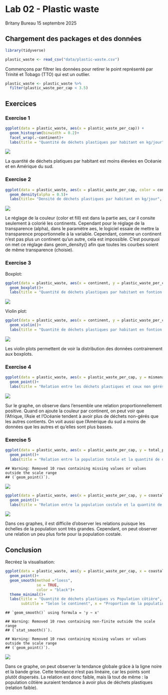 Lab 02 - Plastic waste
================
Britany Bureau
15 septembre 2025

## Chargement des packages et des données

``` r
library(tidyverse) 
```

``` r
plastic_waste <- read_csv("data/plastic-waste.csv")
```

Commençons par filtrer les données pour retirer le point représenté par
Trinité et Tobago (TTO) qui est un outlier.

``` r
plastic_waste <- plastic_waste %>%
  filter(plastic_waste_per_cap < 3.5)
```

## Exercices

### Exercise 1

``` r
ggplot(data = plastic_waste, aes(x = plastic_waste_per_cap)) +
  geom_histogram(binwidth = 0.2)+
  facet_wrap(.~continent)+
  labs(title = "Quantité de déchets plastiques par habitant en kg/jour", subtitle = "Selon le continent", x = "Quantité de déchets plastiques par habitant en kg/jour", y = "Nombre")
```

![](lab-02_files/figure-gfm/plastic-waste-continent-1.png)<!-- -->

La quantité de déchets platiques par habitant est moins élevées en
Océanie et en Amérique du sud.

### Exercise 2

``` r
ggplot(data = plastic_waste, aes(x = plastic_waste_per_cap, color = continent, fill = continent)) +
  geom_density(alpha = 0.5)+
  labs(title= "Densité de déchets plastiques par habitant en kg/jour", subtitle = "Selon le continent", x = "Quantité de déchets plastiques par habitant en kg/jour", y = "Densité", color = "Continent", fill = "Continent")
```

![](lab-02_files/figure-gfm/plastic-waste-density-1.png)<!-- -->

Le réglage de la couleur (color et fill) est dans la partie aes, car il
consite seulement à colorié les continents. Cependant pour le réglage de
la transparence (alpha), dans le paramètre aes, le logiciel essaie de
mettre la transparence proportionnelle à la variable. Cependant, comme
un continent n’est pas plus un continent qu’un autre, cela est
impossible. C’est pourquoi on met ce réglage dans geom_density() afin
que toutes les courbes soient de même transparence (choisie).

### Exercise 3

Boxplot:

``` r
ggplot(data = plastic_waste, aes(x = continent, y = plastic_waste_per_cap))+
  geom_boxplot()+
  labs(title = "Quantité de déchets plastiques par habitant en fontion du continent", x = "Continent", y = "Quantité de déchets plastiques par habitant en kg/jour" )
```

![](lab-02_files/figure-gfm/plastic-waste-boxplot-1.png)<!-- -->

Violin plot:

``` r
ggplot(data = plastic_waste, aes(x = continent, y = plastic_waste_per_cap))+
  geom_violin()+
  labs(title = "Quantité de déchets plastiques par habitant en fontion du continent", x = "Continent", y = "Quantité de déchets plastiques par habitant en kg/jour" )
```

![](lab-02_files/figure-gfm/plastic-waste-violin-1.png)<!-- -->

Les violin plots permettent de voir la distribution des données
contrairement aux boxplots.

### Exercise 4

``` r
ggplot(data = plastic_waste, aes(x = plastic_waste_per_cap, y = mismanaged_plastic_waste_per_cap, color = continent)) +
  geom_point()+
  labs(title = "Relation entre les déchets plastiques et ceux non gérés ", subtitle = "Selon le continent", x = "Quantité de déchets plastiques par habitant en kg/jour ", y = "Quantité de déchets plastiques non gérés", color = "Continent")
```

![](lab-02_files/figure-gfm/plastic-waste-mismanaged-1.png)<!-- -->

Sur le graphe, on observe dans l’ensemble une relation
proportionnellement positive. Quand on ajoute la couleur par continent,
on peut voir que l’Afrique, l’Asie et l’Océanie tendent à avoir plus de
déchets non-gérés que les autres contients. On voit aussi que l’Amérique
du sud a moins de données que les autres et qu’elles sont plus basses.

### Exercise 5

``` r
ggplot(data = plastic_waste, aes(x = plastic_waste_per_cap, y = total_pop))+
  geom_point()+
  labs(title = "Relation entre la population totale et la quantité de déchets plastiques", x = "Quantité de déchets plastiques par habitant en kg/jour", y = "Population totale")
```

    ## Warning: Removed 10 rows containing missing values or values outside the scale range
    ## (`geom_point()`).

![](lab-02_files/figure-gfm/plastic-waste-population-total-1.png)<!-- -->

``` r
ggplot(data = plastic_waste, aes(x = plastic_waste_per_cap, y = coastal_pop))+
  geom_point()+
  labs(title = "Relation entre la population costale et la quantité de déchets plastiques", x = "Quantité de déchets plastiques par habitant en kg/jour", y = "Population costale")
```

![](lab-02_files/figure-gfm/plastic-waste-population-coastal-1.png)<!-- -->

Dans ces graphes, il est difficile d’observer les relations puisque les
échelles de la population sont très grandes. Cependant, on peut observer
une relation un peu plus forte pour la population costale.

## Conclusion

Recréez la visualisation:

``` r
ggplot(data = plastic_waste, aes(y = plastic_waste_per_cap, x = coastal_pop/total_pop, color = continent))+
  geom_point()+
  geom_smooth(method ="loess",
              se = TRUE,
              color = "black")+
  theme_minimal()+
  labs(title = "Quantité de déchets plastiques vs Population côtière",
       subtitle = "Selon le continent", x = "Proportion de la population côtière (Coastal/total population)", y = "Nombre de déchets platiques par habitant", color = "Continent")
```

    ## `geom_smooth()` using formula = 'y ~ x'

    ## Warning: Removed 10 rows containing non-finite outside the scale range
    ## (`stat_smooth()`).

    ## Warning: Removed 10 rows containing missing values or values outside the scale range
    ## (`geom_point()`).

![](lab-02_files/figure-gfm/recreate-viz-1.png)<!-- -->

Dans ce graphe, on peut observer la tendance globale grâce à la ligne
noire et la bande grise. Cette tendance n’est pas linéaire, car les
points sont plutôt dispersés. La relation est donc faible, mais là tout
de même : la population côtière auraient tendance à avoir plus de
déchets plastiques (relation faible).
